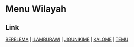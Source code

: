 # Menu Wilayah

## Link

[BERELEMA](https://github.com/gigit-pemilu/pemilu-2024-94-papua-tengah/tree/main/pilpres/hitung-suara/sub/94-papua-tengah/sub/02-puncak-jaya/sub/13-ilamburawi/sub/2002-berelema)
 | 
[ILAMBURAWI](https://github.com/gigit-pemilu/pemilu-2024-94-papua-tengah/tree/main/pilpres/hitung-suara/sub/94-papua-tengah/sub/02-puncak-jaya/sub/13-ilamburawi/sub/2001-ilamburawi)
 | 
[JIGUNIKIME](https://github.com/gigit-pemilu/pemilu-2024-94-papua-tengah/tree/main/pilpres/hitung-suara/sub/94-papua-tengah/sub/02-puncak-jaya/sub/13-ilamburawi/sub/2005-jigunikime)
 | 
[KALOME](https://github.com/gigit-pemilu/pemilu-2024-94-papua-tengah/tree/main/pilpres/hitung-suara/sub/94-papua-tengah/sub/02-puncak-jaya/sub/13-ilamburawi/sub/2003-kalome)
 | 
[TEMU](https://github.com/gigit-pemilu/pemilu-2024-94-papua-tengah/tree/main/pilpres/hitung-suara/sub/94-papua-tengah/sub/02-puncak-jaya/sub/13-ilamburawi/sub/2004-temu)

